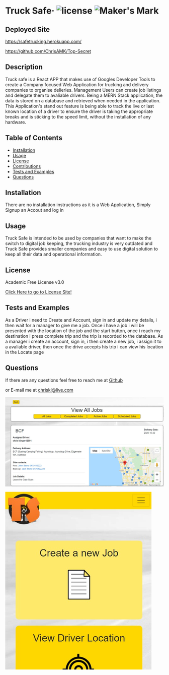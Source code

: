 # Truck Safe&middot; ![license](https://img.shields.io/badge/license-Academic%20Free%20License%20v3.0-blue) ![Maker's Mark](https://img.shields.io/github/repo-size/ChrisAMK/README-Generator?style=plastic)

## Deployed Site
https://safetrucking.herokuapp.com/

https://github.com/ChrisAMK/Top-Secret

## Description 
Truck safe is a React APP that makes use of Googles Developer Tools to create a Company focused Web Application for trucking and delivery companies to organise delieries. Management Users can create job listings and delegate them to avaliable drivers. Being a MERN Stack application, the data is stored on a database and retrieved when needed in the application. This Application's stand out feature is being able to track the live or last known location of a driver to ensure the driver is taking the appropriate breaks and is sticking to the speed limit, without the installation of any hardware. 

## Table of Contents 
* [Installation](#Installation)
* [Usage](#Usage)
* [License](#License)
* [Contributions](#Contributions)
* [Tests and Examples](#Tests)
* [Questions](#Questions)

## Installation <a name='Installation'></a> 
There are no installation instructions as it is a Web Application, Simply Signup an Accout and log in

## Usage <a name='Usage'></a> 
Truck Safe is intended to be used by companies that want to make the switch to digital job keeping, the trucking industry is very outdated and Truck Safe provides smaller companies and easy to use digital solution to keep all their data and operational information.

## License <a name='License'></a> 
Academic Free License v3.0

[Click Here to go to License Site!](https://opensource.org/licenses/AFL-3.0)

## Tests and Examples <a name='Tests'></a> 
As a Driver i need to Create and Account, sign in and update my details, i then wait for a manager to give me a job. Once i have a job i will be presented with the location of the job and the start button, once i reach my destination i press complete trip and the trip is recorded to the database. As a manager i create an account, sign in, i then create a new job, i assign it to a avaliable driver, then once the drive accepts his trip i can view his location in the Locate page

## Questions <a name='Questions'></a> 
If there are any questions feel free to reach me at [Github](https://github.com/ChrisAMK)

or E-mail me at chriskl@live.com

![screenshot](./models/screen1.jpg)

![screenshot](./models/screen2.jpg)
